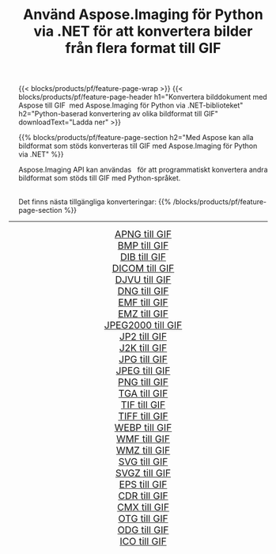﻿---
title: Använd Aspose.Imaging för Python via .NET för att konvertera bilder från flera format till GIF 
weight: 3920
url: /sv/python-net/conversion/to/gif/ 
lang: sv
langdirlevel: 2
locales: zh-hans,ja,it,ru,de,es,fr,nl,id,lt,pl,pt,vi,tr,ko,zh-hant,ar,hi,th,sv,cs,uk,he
description: Du kan använda Aspose.Imaging för Python via .NET-biblioteket för att konvertera från en mängd olika format till GIF
---

{{< blocks/products/pf/feature-page-wrap >}}
{{< blocks/products/pf/feature-page-header h1="Konvertera bilddokument med Aspose till GIF  med Aspose.Imaging för Python via .NET-biblioteket" h2="Python-baserad konvertering av olika bildformat till GIF" downloadText="Ladda ner" >}}


{{% blocks/products/pf/feature-page-section  h2="Med Aspose kan alla bildformat som stöds konverteras till GIF med Aspose.Imaging för Python via .NET" %}}
<p align=justify>Aspose.Imaging API kan användas   för att programmatiskt konvertera andra bildformat som stöds till GIF med Python-språket.</p>
<br/>
Det finns nästa tillgängliga konverteringar:
{{% /blocks/products/pf/feature-page-section %}}
<div class="container-fluid productfamilypage bg-gray">
    <div class="convertypes bg-gray agp-content section">
        <div class="container">
		<hr style="margin-left:-20px;"/>
		<div class="row other-converters" style="gap: 10px;font-size: 19px;text-align:center;">
		    <div class='col-md-2 other-converter remove-lp remove-rp'><a href="/imaging/sv/python-net/conversion/apng-to-gif/" style="padding:15px;">APNG till GIF</a></div>
<div class='col-md-2 other-converter remove-lp remove-rp'><a href="/imaging/sv/python-net/conversion/bmp-to-gif/" style="padding:15px;">BMP till GIF</a></div>
<div class='col-md-2 other-converter remove-lp remove-rp'><a href="/imaging/sv/python-net/conversion/dib-to-gif/" style="padding:15px;">DIB till GIF</a></div>
<div class='col-md-2 other-converter remove-lp remove-rp'><a href="/imaging/sv/python-net/conversion/dicom-to-gif/" style="padding:15px;">DICOM till GIF</a></div>
<div class='col-md-2 other-converter remove-lp remove-rp'><a href="/imaging/sv/python-net/conversion/djvu-to-gif/" style="padding:15px;">DJVU till GIF</a></div>
<div class='col-md-2 other-converter remove-lp remove-rp'><a href="/imaging/sv/python-net/conversion/dng-to-gif/" style="padding:15px;">DNG till GIF</a></div>
<div class='col-md-2 other-converter remove-lp remove-rp'><a href="/imaging/sv/python-net/conversion/emf-to-gif/" style="padding:15px;">EMF till GIF</a></div>
<div class='col-md-2 other-converter remove-lp remove-rp'><a href="/imaging/sv/python-net/conversion/emz-to-gif/" style="padding:15px;">EMZ till GIF</a></div>
<div class='col-md-2 other-converter remove-lp remove-rp'><a href="/imaging/sv/python-net/conversion/jpeg2000-to-gif/" style="padding:15px;">JPEG2000 till GIF</a></div>
<div class='col-md-2 other-converter remove-lp remove-rp'><a href="/imaging/sv/python-net/conversion/jp2-to-gif/" style="padding:15px;">JP2 till GIF</a></div>
<div class='col-md-2 other-converter remove-lp remove-rp'><a href="/imaging/sv/python-net/conversion/j2k-to-gif/" style="padding:15px;">J2K till GIF</a></div>
<div class='col-md-2 other-converter remove-lp remove-rp'><a href="/imaging/sv/python-net/conversion/jpg-to-gif/" style="padding:15px;">JPG till GIF</a></div>
<div class='col-md-2 other-converter remove-lp remove-rp'><a href="/imaging/sv/python-net/conversion/jpeg-to-gif/" style="padding:15px;">JPEG till GIF</a></div>
<div class='col-md-2 other-converter remove-lp remove-rp'><a href="/imaging/sv/python-net/conversion/png-to-gif/" style="padding:15px;">PNG till GIF</a></div>
<div class='col-md-2 other-converter remove-lp remove-rp'><a href="/imaging/sv/python-net/conversion/tga-to-gif/" style="padding:15px;">TGA till GIF</a></div>
<div class='col-md-2 other-converter remove-lp remove-rp'><a href="/imaging/sv/python-net/conversion/tif-to-gif/" style="padding:15px;">TIF till GIF</a></div>
<div class='col-md-2 other-converter remove-lp remove-rp'><a href="/imaging/sv/python-net/conversion/tiff-to-gif/" style="padding:15px;">TIFF till GIF</a></div>
<div class='col-md-2 other-converter remove-lp remove-rp'><a href="/imaging/sv/python-net/conversion/webp-to-gif/" style="padding:15px;">WEBP till GIF</a></div>
<div class='col-md-2 other-converter remove-lp remove-rp'><a href="/imaging/sv/python-net/conversion/wmf-to-gif/" style="padding:15px;">WMF till GIF</a></div>
<div class='col-md-2 other-converter remove-lp remove-rp'><a href="/imaging/sv/python-net/conversion/wmz-to-gif/" style="padding:15px;">WMZ till GIF</a></div>
<div class='col-md-2 other-converter remove-lp remove-rp'><a href="/imaging/sv/python-net/conversion/svg-to-gif/" style="padding:15px;">SVG till GIF</a></div>
<div class='col-md-2 other-converter remove-lp remove-rp'><a href="/imaging/sv/python-net/conversion/svgz-to-gif/" style="padding:15px;">SVGZ till GIF</a></div>
<div class='col-md-2 other-converter remove-lp remove-rp'><a href="/imaging/sv/python-net/conversion/eps-to-gif/" style="padding:15px;">EPS till GIF</a></div>
<div class='col-md-2 other-converter remove-lp remove-rp'><a href="/imaging/sv/python-net/conversion/cdr-to-gif/" style="padding:15px;">CDR till GIF</a></div>
<div class='col-md-2 other-converter remove-lp remove-rp'><a href="/imaging/sv/python-net/conversion/cmx-to-gif/" style="padding:15px;">CMX till GIF</a></div>
<div class='col-md-2 other-converter remove-lp remove-rp'><a href="/imaging/sv/python-net/conversion/otg-to-gif/" style="padding:15px;">OTG till GIF</a></div>
<div class='col-md-2 other-converter remove-lp remove-rp'><a href="/imaging/sv/python-net/conversion/odg-to-gif/" style="padding:15px;">ODG till GIF</a></div>
<div class='col-md-2 other-converter remove-lp remove-rp'><a href="/imaging/sv/python-net/conversion/ico-to-gif/" style="padding:15px;">ICO till GIF</a></div>
                </div>
        </div>
    </div>
</div>
<br/>

